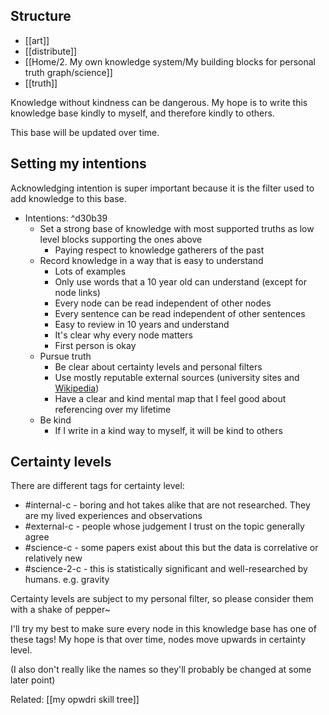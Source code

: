 ## Structure
- [[art]]
- [[distribute]]
- [[Home/2. My own knowledge system/My building blocks for personal truth graph/science]]
- [[truth]]

Knowledge without kindness can be dangerous. My hope is to write this knowledge base kindly to myself, and therefore kindly to others. 

This base will be updated over time. 

## Setting my intentions
Acknowledging intention is super important because it is the filter used to add knowledge to this base. 

- Intentions: ^d30b39
	- Set a strong base of knowledge with most supported truths as low level blocks supporting the ones above
		- Paying respect to knowledge gatherers of the past
	- Record knowledge in a way that is easy to understand
		- Lots of examples
		- Only use words that a 10 year old can understand (except for node links)
		- Every node can be read independent of other nodes
		- Every sentence can be read independent of other sentences
		- Easy to review in 10 years and understand
		- It's clear why every node matters
		- First person is okay
	- Pursue truth
		- Be clear about certainty levels and personal filters
		- Use mostly reputable external sources (university sites and [Wikipedia](https://en.wikipedia.org/))
		- Have a clear and kind mental map that I feel good about referencing over my lifetime
	- Be kind
		- If I write in a kind way to myself, it will be kind to others


## Certainty levels
There are different tags for certainty level:
- #internal-c - boring and hot takes alike that are not researched. They are my lived experiences and observations
- #external-c - people whose judgement I trust on the topic generally agree 
- #science-c - some papers exist about this but the data is correlative or relatively new
- #science-2-c - this is statistically significant and well-researched by humans. e.g. gravity

Certainty levels are subject to my personal filter, so please consider them with a shake of pepper~

I'll try my best to make sure every node in this knowledge base has one of these tags! My hope is that over time, nodes move upwards in certainty level.

(I also don't really like the names so they'll probably be changed at some later point)

Related: [[my opwdri skill tree]]